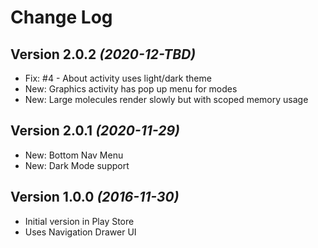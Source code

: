 Change Log
==========

Version 2.0.2 *(2020-12-TBD)*
----------------------------
 * Fix: #4 - About activity uses light/dark theme
 * New: Graphics activity has pop up menu for modes
 * New: Large molecules render slowly but with scoped memory usage

Version 2.0.1 *(2020-11-29)*
----------------------------

 * New: Bottom Nav Menu
 * New: Dark Mode support

Version 1.0.0 *(2016-11-30)*
----------------------------

 * Initial version in Play Store
 * Uses Navigation Drawer UI